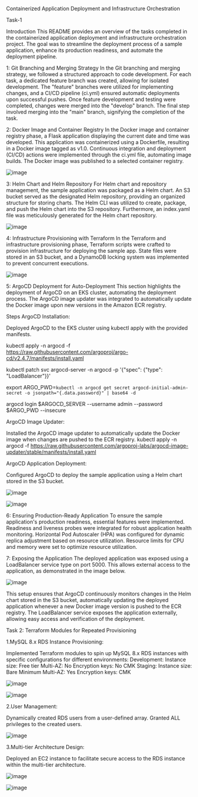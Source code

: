 Containerized Application Deployment and Infrastructure Orchestration

Task-1

Introduction
This README provides an overview of the tasks completed in the containerized application deployment and infrastructure orchestration project. The goal was to streamline the deployment process of a sample application, enhance its production readiness, and automate the deployment pipeline.

1: Git Branching and Merging Strategy
In the Git branching and merging strategy, we followed a structured approach to code development. For each task, a dedicated feature branch was created, allowing for isolated development. The "feature" branches were utilized for implementing changes, and a CI/CD pipeline (ci.yml) ensured automatic deployments upon successful pushes. Once feature development and testing were completed, changes were merged into the "develop" branch. The final step involved merging into the "main" branch, signifying the completion of the task.

2: Docker Image and Container Registry
In the Docker image and container registry phase, a Flask application displaying the current date and time was developed. This application was containerized using a Dockerfile, resulting in a Docker image tagged as v1.0. Continuous integration and deployment (CI/CD) actions were implemented through the ci.yml file, automating image builds. The Docker image was published to a selected container registry.

![image](https://github.com/Ravitejareddykamidi/DevOps-Task-Easyfundraising/assets/51575336/1926d2e8-3c1d-4794-939a-c7252c4a8961)


3: Helm Chart and Helm Repository
For Helm chart and repository management, the sample application was packaged as a Helm chart. An S3 bucket served as the designated Helm repository, providing an organized structure for storing charts. The Helm CLI was utilized to create, package, and push the Helm chart into the S3 repository. Furthermore, an index.yaml file was meticulously generated for the Helm chart repository.

![image](https://github.com/Ravitejareddykamidi/DevOps-Task-Easyfundraising/assets/51575336/e0198dfa-cd9f-4cf3-a990-b94abf48a0ce)


4: Infrastructure Provisioning with Terraform
In the Terraform and infrastructure provisioning phase, Terraform scripts were crafted to provision infrastructure for deploying the sample app. State files were stored in an S3 bucket, and a DynamoDB locking system was implemented to prevent concurrent executions.

![image](https://github.com/Ravitejareddykamidi/DevOps-Task-Easyfundraising/assets/51575336/70117fbc-bf2f-4f17-ae09-6556f4a5d806)


5: ArgoCD Deployment for Auto-Deployment
This section highlights the deployment of ArgoCD on an EKS cluster, automating the deployment process. The ArgoCD image updater was integrated to automatically update the Docker image upon new versions in the Amazon ECR registry.

Steps
ArgoCD Installation:

Deployed ArgoCD to the EKS cluster using kubectl apply with the provided manifests.

kubectl apply -n argocd -f https://raw.githubusercontent.com/argoproj/argo-cd/v2.4.7/manifests/install.yaml

kubectl patch svc argocd-server -n argocd -p '{"spec": {"type": "LoadBalancer"}}'

export ARGO_PWD=`kubectl -n argocd get secret argocd-initial-admin-secret -o jsonpath="{.data.password}" | base64 -d`

argocd login $ARGOCD_SERVER --username admin --password $ARGO_PWD --insecure

ArgoCD Image Updater:

Installed the ArgoCD image updater to automatically update the Docker image when changes are pushed to the ECR registry.
kubectl apply -n argocd -f https://raw.githubusercontent.com/argoproj-labs/argocd-image-updater/stable/manifests/install.yaml

ArgoCD Application Deployment:

Configured ArgoCD to deploy the sample application using a Helm chart stored in the S3 bucket.

![image](https://github.com/Ravitejareddykamidi/DevOps-Task-Easyfundraising/assets/51575336/ff1f593f-c5a2-46f9-8941-37753c119f23)

![image](https://github.com/Ravitejareddykamidi/DevOps-Task-Easyfundraising/assets/51575336/7e9d3b74-9e6d-4315-a143-b84d249fa4a1)

6: Ensuring Production-Ready Application
To ensure the sample application's production readiness, essential features were implemented. Readiness and liveness probes were integrated for robust application health monitoring. Horizontal Pod Autoscaler (HPA) was configured for dynamic replica adjustment based on resource utilization. Resource limits for CPU and memory were set to optimize resource utilization.

7: Exposing the Application
The deployed application was exposed using a LoadBalancer service type on port 5000. This allows external access to the application, as demonstrated in the image below.

![image](https://github.com/Ravitejareddykamidi/DevOps-Task-Easyfundraising/assets/51575336/867ae709-51d9-4b76-8cba-7ac550417e69)

This setup ensures that ArgoCD continuously monitors changes in the Helm chart stored in the S3 bucket, automatically updating the deployed application whenever a new Docker image version is pushed to the ECR registry. The LoadBalancer service exposes the application externally, allowing easy access and verification of the deployment.


Task 2: Terraform Modules for Repeated Provisioning

1.MySQL 8.x RDS Instance Provisioning:

Implemented Terraform modules to spin up MySQL 8.x RDS instances with specific configurations for different environments:
Development:
Instance size: Free tier
Multi-AZ: No
Encryption keys: No CMK
Staging:
Instance size: Bare Minimum
Multi-AZ: Yes
Encryption keys: CMK

![image](https://github.com/Ravitejareddykamidi/DevOps-Task-Easyfundraising/assets/51575336/833af761-6a28-464d-8b25-7fcabc0cd2c4)


![image](https://github.com/Ravitejareddykamidi/DevOps-Task-Easyfundraising/assets/51575336/52fe1c87-589f-4793-a6fd-7f173ebb5bcd)

2.User Management:

Dynamically created RDS users from a user-defined array.
Granted ALL privileges to the created users.

![image](https://github.com/Ravitejareddykamidi/DevOps-Task-Easyfundraising/assets/51575336/df20cc46-5bcf-40f3-9f9d-45b7f679cb85)

3.Multi-tier Architecture Design:

Deployed an EC2 instance to facilitate secure access to the RDS instance within the multi-tier architecture.

![image](https://github.com/Ravitejareddykamidi/DevOps-Task-Easyfundraising/assets/51575336/88f7f3be-8235-460a-bf30-bb156d74b2b3)

![image](https://github.com/Ravitejareddykamidi/DevOps-Task-Easyfundraising/assets/51575336/038b27a2-24f7-4c5a-8e9d-aca77b1a2629)





